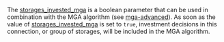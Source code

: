 The [storages\_invested\_mga](@ref) is a boolean parameter that can be used in combination with the MGA algorithm (see [mga-advanced](@ref)). As soon as
the value of [storages\_invested\_mga](@ref) is set to `true`, investment decisions in this connection, or group of storages, will be included in the MGA algorithm.
